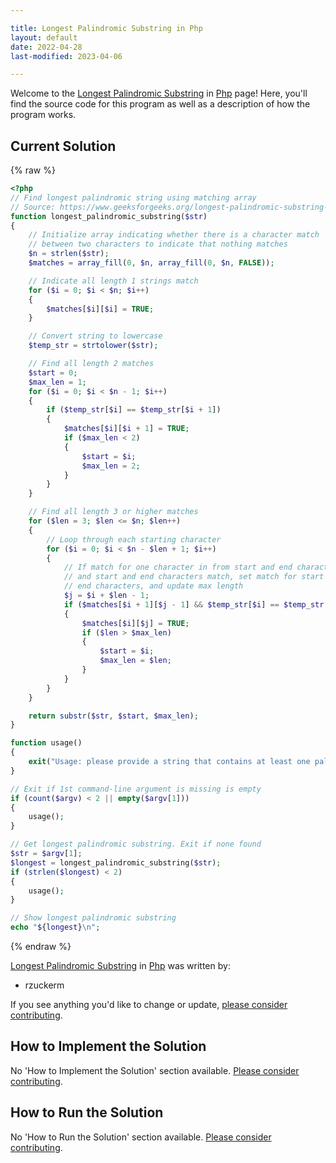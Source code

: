 ```yaml
---

title: Longest Palindromic Substring in Php
layout: default
date: 2022-04-28
last-modified: 2023-04-06

---
```


Welcome to the [Longest Palindromic Substring](https://sampleprograms.io/projects/longest-palindromic-substring) in [Php](https://sampleprograms.io/languages/php) page! Here, you'll find the source code for this program as well as a description of how the program works.

## Current Solution

{% raw %}

```php
<?php
// Find longest palindromic string using matching array
// Source: https://www.geeksforgeeks.org/longest-palindromic-substring-using-dynamic-programming/
function longest_palindromic_substring($str)
{
    // Initialize array indicating whether there is a character match
    // between two characters to indicate that nothing matches
    $n = strlen($str);
    $matches = array_fill(0, $n, array_fill(0, $n, FALSE));

    // Indicate all length 1 strings match
    for ($i = 0; $i < $n; $i++)
    {
        $matches[$i][$i] = TRUE;
    }

    // Convert string to lowercase
    $temp_str = strtolower($str);

    // Find all length 2 matches
    $start = 0;
    $max_len = 1;
    for ($i = 0; $i < $n - 1; $i++)
    {
        if ($temp_str[$i] == $temp_str[$i + 1])
        {
            $matches[$i][$i + 1] = TRUE;
            if ($max_len < 2)
            {
                $start = $i;
                $max_len = 2;
            }
        }
    }

    // Find all length 3 or higher matches
    for ($len = 3; $len <= $n; $len++)
    {
        // Loop through each starting character
        for ($i = 0; $i < $n - $len + 1; $i++)
        {
            // If match for one character in from start and end characters
            // and start and end characters match, set match for start and
            // end characters, and update max length
            $j = $i + $len - 1;
            if ($matches[$i + 1][$j - 1] && $temp_str[$i] == $temp_str[$j])
            {
                $matches[$i][$j] = TRUE;
                if ($len > $max_len)
                {
                    $start = $i;
                    $max_len = $len;
                }
            }
        }
    }

    return substr($str, $start, $max_len);
}

function usage()
{
    exit("Usage: please provide a string that contains at least one palindrome");
}

// Exit if 1st command-line argument is missing is empty
if (count($argv) < 2 || empty($argv[1]))
{
    usage();
}

// Get longest palindromic substring. Exit if none found
$str = $argv[1];
$longest = longest_palindromic_substring($str);
if (strlen($longest) < 2)
{
    usage();
}

// Show longest palindromic substring
echo "${longest}\n";
```

{% endraw %}

[Longest Palindromic Substring](https://sampleprograms.io/projects/longest-palindromic-substring) in [Php](https://sampleprograms.io/languages/php) was written by:

- rzuckerm

If you see anything you'd like to change or update, [please consider contributing](https://github.com/TheRenegadeCoder/sample-programs).

## How to Implement the Solution

No 'How to Implement the Solution' section available. [Please consider contributing](https://github.com/TheRenegadeCoder/sample-programs-website).

## How to Run the Solution

No 'How to Run the Solution' section available. [Please consider contributing](https://github.com/TheRenegadeCoder/sample-programs-website).